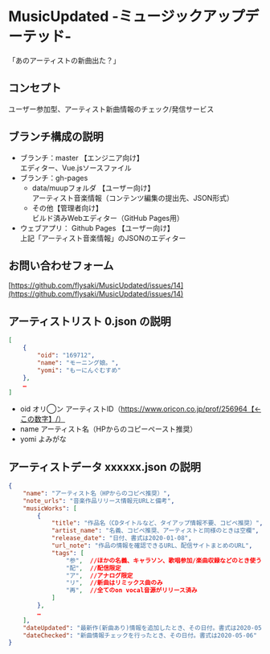 # MusicUpdated -ミュージックアップデーテッド-
「あのアーティストの新曲出た？」

## コンセプト
ユーザー参加型、アーティスト新曲情報のチェック/発信サービス

## ブランチ構成の説明
- ブランチ：master 【エンジニア向け】  
エディター、Vue.jsソースファイル
- ブランチ：gh-pages   
  - data/muupフォルダ 【ユーザー向け】  
    アーティスト音楽情報（コンテンツ編集の提出先、JSON形式）
  - その他【管理者向け】  
    ビルド済みWebエディター（GitHub Pages用）    
- ウェブアプリ： Github Pages 【ユーザー向け】  
  上記「アーティスト音楽情報」のJSONのエディター

## お問い合わせフォーム
[https://github.com/flysaki/MusicUpdated/issues/14](https://github.com/flysaki/MusicUpdated/issues/14)

## アーティストリスト 0.json の説明
```json
[
	{
		"oid": "169712",
		"name": "モーニング娘。",
		"yomi": "もーにんぐむすめ"
	},
    …
]
```
- oid オリ◯ン アーティストID（https://www.oricon.co.jp/prof/256964【←この数字】/）
- name アーティスト名（HPからのコピーペースト推奨）
- yomi よみがな

## アーティストデータ xxxxxx.json の説明
```json
{
	"name": "アーティスト名（HPからのコピペ推奨）",
	"note_urls": "音楽作品リリース情報元URLと備考",
	"musicWorks": [
		{
			"title": "作品名（CDタイトルなど、タイアップ情報不要、コピペ推奨）",
			"artist_name": "名義、コピペ推奨、アーティストと同様のときは空欄",
			"release_date": "日付、書式は2020-01-08",
			"url_note": "作品の情報を確認できるURL、配信サイトまとめのURL",
			"tags": [
				"参",  //ほかの名義、キャラソン、歌唱参加/楽曲収録などのとき使う
				"配",  //配信限定
				"ア",  //アナログ限定
				"リ",  //新曲はリミックス曲のみ
				"再",  //全てのon vocal音源がリリース済み
			]
		},
		…
	],
	"dateUpdated": "最新作(新曲あり)情報を追加したとき、その日付。書式は2020-05-03",
	"dateChecked": "新曲情報チェックを行ったとき、その日付。書式は2020-05-06"
}
```
